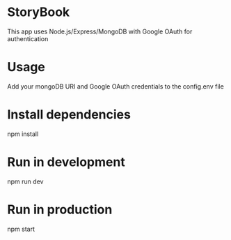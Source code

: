# StoryBook
This app uses Node.js/Express/MongoDB with Google OAuth for authentication

# Usage
Add your mongoDB URI and Google OAuth credentials to the config.env file

# Install dependencies
npm install

# Run in development
npm run dev

# Run in production
npm start
